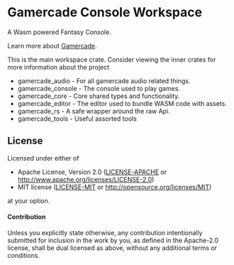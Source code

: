 # Gamercade Console Workspace

A Wasm powered Fantasy Console.

Learn more about [Gamercade](https://gamercade.io).

This is the main workspace crate. Consider viewing the inner crates for more information about the project

- gamercade_audio - For all gamercade audio related things.
- gamercade_console - The console used to play games.
- gamercade_core - Core shared types and functionality.
- gamercade_editor - The editor used to bundle WASM code with assets.
- gamercade_rs - A safe wrapper around the raw Api.
- gamercade_tools - Useful assorted tools

## License

Licensed under either of

 * Apache License, Version 2.0 ([LICENSE-APACHE](LICENSE-APACHE) or http://www.apache.org/licenses/LICENSE-2.0)
 * MIT license ([LICENSE-MIT](LICENSE-MIT) or http://opensource.org/licenses/MIT)

at your option.

#### Contribution

Unless you explicitly state otherwise, any contribution intentionally submitted
for inclusion in the work by you, as defined in the Apache-2.0 license, shall be
dual licensed as above, without any additional terms or conditions.